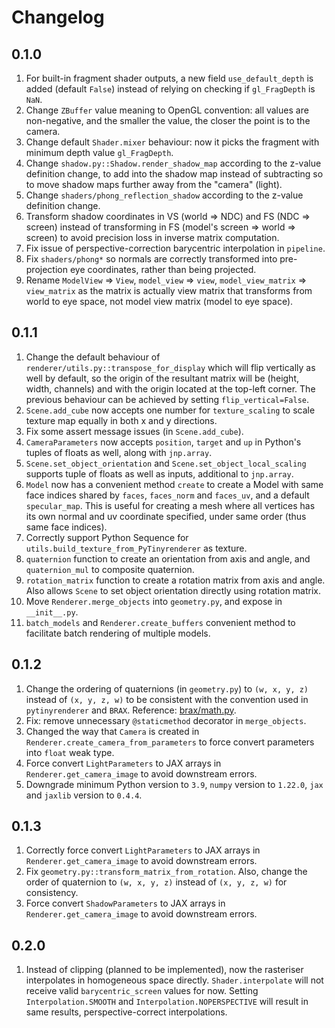 # Changelog

## 0.1.0

1. For built-in fragment shader outputs, a new field `use_default_depth` is added (default `False`) instead of relying on checking if `gl_FragDepth` is `NaN`.
2. Change `ZBuffer` value meaning to OpenGL convention: all values are non-negative, and the smaller the value, the closer the point is to the camera.
3. Change default `Shader.mixer` behaviour: now it picks the fragment with minimum depth value `gl_FragDepth`.
4. Change `shadow.py::Shadow.render_shadow_map` according to the z-value definition change, to add into the shadow map instead of subtracting so to move shadow maps further away from the "camera" (light).
5. Change `shaders/phong_reflection_shadow` according to the z-value definition change.
6. Transform shadow coordinates in VS (world => NDC) and FS (NDC => screen) instead of transforming in FS (model's screen => world => screen) to avoid precision loss in inverse matrix computation.
7. Fix issue of perspective-correction barycentric interpolation in `pipeline`.
8. Fix `shaders/phong*` so normals are correctly transformed into pre-projection eye coordinates, rather than being projected.
9. Rename `ModelView` => `View`, `model_view` => `view`, `model_view_matrix` => `view_matrix` as the matrix is actually view matrix that transforms from world to eye space, not model view matrix (model to eye space).

## 0.1.1

1. Change the default behaviour of `renderer/utils.py::transpose_for_display` which will flip vertically as well by default, so the origin of the resultant matrix will be (height, width, channels) and with the origin located at the top-left corner. The previous behaviour can be achieved by setting `flip_vertical=False`.
2. `Scene.add_cube` now accepts one number for `texture_scaling` to scale texture map equally in both x and y directions.
3. Fix some assert message issues (in `Scene.add_cube`).
4. `CameraParameters` now accepts `position`, `target` and `up` in Python's tuples of floats as well, along with `jnp.array`.
5. `Scene.set_object_orientation` and `Scene.set_object_local_scaling` supports tuple of floats as well as inputs, additional to `jnp.array`.
6. `Model` now has a convenient method `create` to create a Model with same face indices shared by `faces`, `faces_norm` and `faces_uv`, and a default `specular_map`. This is useful for creating a mesh where all vertices has its own normal and uv coordinate specified, under same order (thus same face indices).
7. Correctly support Python Sequence for `utils.build_texture_from_PyTinyrenderer` as texture.
8. `quaternion` function to create an orientation from axis and angle, and `quaternion_mul` to composite quaternion.
9. `rotation_matrix` function to create a rotation matrix from axis and angle. Also allows `Scene` to set object orientation directly using rotation matrix.
10. Move `Renderer.merge_objects` into `geometry.py`, and expose in `__init__.py`.
11. `batch_models` and `Renderer.create_buffers` convenient method to facilitate batch rendering of multiple models.

## 0.1.2

1. Change the ordering of quaternions (in `geometry.py`) to `(w, x, y, z)` instead of `(x, y, z, w)` to be consistent with the convention used in `pytinyrenderer` and `BRAX`. Reference: [brax/math.py](https://github.com/google/brax/blob/aebd8b8cb34430f6eaf6f914293f901e3c8d9a22/brax/math.py).
2. Fix: remove unnecessary `@staticmethod` decorator in `merge_objects`.
3. Changed the way that `Camera` is created in `Renderer.create_camera_from_parameters` to force convert parameters into `float` weak type.
4. Force convert `LightParameters` to JAX arrays in `Renderer.get_camera_image` to avoid downstream errors.
5. Downgrade minimum Python version to `3.9`, `numpy` version to `1.22.0`, `jax` and `jaxlib` version to `0.4.4`.

## 0.1.3

1. Correctly force convert `LightParameters` to JAX arrays in `Renderer.get_camera_image` to avoid downstream errors.
2. Fix `geometry.py::transform_matrix_from_rotation`. Also, change the order of quaternion to `(w, x, y, z)` instead of `(x, y, z, w)` for consistency.
3. Force convert `ShadowParameters` to JAX arrays in `Renderer.get_camera_image` to avoid downstream errors.

## 0.2.0

1. Instead of clipping (planned to be implemented), now the rasteriser interpolates in homogeneous space directly. `Shader.interpolate` will not receive valid `barycentric_screen` values for now. Setting `Interpolation.SMOOTH` and `Interpolation.NOPERSPECTIVE` will result in same results, perspective-correct interpolations.
